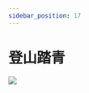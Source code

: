 ```yaml
---
sidebar_position: 17
---
```


# 登山踏青
<image src="sc-dialog/hiking.svg" ratio="0.3" />
<dialog>
# Hey Carol, what are you doing this weekend?
## I'm going [hiking/n.] with my husband and our hiking [club/n.].
# You have a hiking club?
## Yes, we do.
## We have 30 to 40 people of all ages and [skill/n.] [levels:level/n./3].
# That's great.
# Do you guys do day hikes or multi-day hikes?
## Mostly day hikes, but we do five or six multi-day hikes a year.
# Do you hike around the island or do you go [overseas:oversea] too?
## So far, our hikes are around the island.
## Next year, we will do our first overseas hiking trip by doing a one-week hiking trip to Nepal.
# That sounds fun.
# I would love to join your hiking club.
## Sure, join us!
## I'll send you our Facebook page and you'll see all our [upcoming/adj.] activities there.
# OK.
# Thanks!
</dialog>
